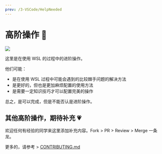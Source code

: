 ```yaml
---
prev: /3-VSCode/HelpNeeded
---
```


# 高阶操作 🚀

![](https://i.loli.net/2019/05/13/5cd96b8cdc55749567.png)

这里是在使用 WSL 的过程中的进阶操作。

他们可能：

- 是在使用 WSL 过程中可能会遇到的比较棘手问题的解决方法
- 是更好的，但也是更加麻烦配置的使用方法
- 是需要一定知识技巧才可以配置完美的操作

总之，是可以完成，但是不能否认是进阶操作。

## 其他高阶操作，期待补充 💗

欢迎任何有经验的同学来这里添加补充内容。Fork > PR > Review > Merge 一条龙。

更多的，请参考 > [CONTRIBUTING.md](https://github.com/spencerwooo/dowww/blob/master/.github/CONTRIBUTING.md)
